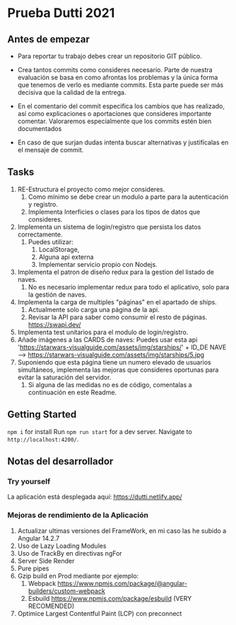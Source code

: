 # Prueba Dutti 2021

## Antes de empezar

- Para reportar tu trabajo debes crear un repositorio GIT público.

- Crea tantos commits como consideres necesario. Parte de nuestra evaluación se basa en como afrontas los problemas y la única forma que tenemos de verlo es mediante commits. Esta parte puede ser más decisiva que la calidad de la entrega.
- En el comentario del commit especifica los cambios que has realizado, así como explicaciones o aportaciones que consideres importante comentar. Valoraremos especialmente que los commits estén bien documentados
- En caso de que surjan dudas intenta buscar alternativas y justifícalas en el mensaje de commit.

## Tasks

1. RE-Estructura el proyecto como mejor consideres.
   1. Como mínimo se debe crear un modulo a parte para la autenticación y registro.
   2. Implementa Interficies o clases para los tipos de datos que consideres.
2. Implementa un sistema de login/registro que persista los datos correctamente.
   1. Puedes utilizar:
      1. LocalStorage,
      2. Alguna api externa
      3. Implementar servicio propio con Nodejs.
3. Implementa el patron de diseño redux para la gestion del listado de naves.
   1. No es necesario implementar redux para todo el aplicativo, solo para la gestión de naves.
4. Implementa la carga de multiples "páginas" en el apartado de ships.
   1. Actualmente solo carga una página de la api.
   2. Revisar la API para saber como consumir el resto de páginas. <https://swapi.dev/>
5. Implementa test unitarios para el modulo de login/registro.
6. Añade imágenes a las CARDS de naves: Puedes usar esta api 'https://starwars-visualguide.com/assets/img/starships/' + ID_DE NAVE --> <https://starwars-visualguide.com/assets/img/starships/5.jpg>
7. Suponiendo que esta página tiene un numero elevado de usuarios simultáneos, implementa las mejoras que consideres oportunas para evitar la saturación del servidor.
   1. Si alguna de las medidas no es de código, comentalas a continuación en este Readme.

## Getting Started

`npm i` for install
Run `npm run start` for a dev server.
Navigate to `http://localhost:4200/`.

## Notas del desarrollador

### Try yourself

La aplicación está desplegada aquí: <https://dutti.netlify.app/>

### Mejoras de rendimiento de la Aplicación

1. Actualizar ultimas versiones del FrameWork, en mi caso las he subido a Angular 14.2.7
2. Uso de Lazy Loading Modules
3. Uso de TrackBy en directivas ngFor
4. Server Side Render
5. Pure pipes
6. Gzip build en Prod mediante por ejemplo:
   1. Webpack <https://www.npmjs.com/package/@angular-builders/custom-webpack>
   2. Esbuild <https://www.npmjs.com/package/esbuild> (VERY RECOMENDED)
7. Optimice Largest Contentful Paint (LCP) con preconnect
